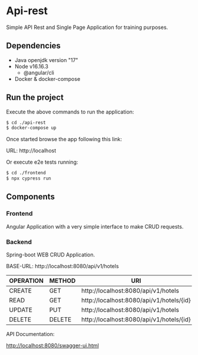 # Api-rest

Simple API Rest and Single Page Application for training purposes.

## Dependencies

 - Java openjdk version "17"
 - Node v16.16.3
    - @angular/cli
 - Docker & docker-compose

## Run the project

Execute the above commands to run the application: 

```bash
$ cd ./api-rest
$ docker-compose up
```

Once started browse the app following this link:

URL:   http://localhost

Or execute e2e tests running:

```bash
$ cd ./frontend
$ npx cypress run
```

## Components

### Frontend

Angular Application with a very simple interface to make CRUD requests.

### Backend

Spring-boot WEB CRUD Application.

BASE-URL:   http://localhost:8080/api/v1/hotels

|OPERATION|METHOD|URI|
|---|---|---|
|CREATE|GET|http://localhost:8080/api/v1/hotels|
|READ|GET|http://localhost:8080/api/v1/hotels/{id}|
|UPDATE|PUT|http://localhost:8080/api/v1/hotels|
|DELETE|DELETE|http://localhost:8080/api/v1/hotels/{id}|

API Documentation:

[http://localhost:8080/swagger-ui.html](http://localhost:8080/swagger-ui.html)
